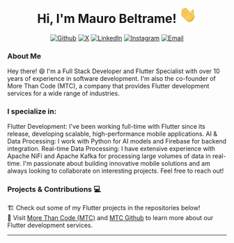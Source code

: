 <h1 align="center">Hi, I'm Mauro Beltrame! <img src="https://raw.githubusercontent.com/ABSphreak/ABSphreak/master/gifs/Hi.gif" width="40px" /> </h1>

<p align="center">
<a href="https://github.com/Mauro124"><img alt="Github" src="https://img.shields.io/badge/Github-Mauro124-gray?style=flat-square&logo=github"></a>
<a href="https://twitter.com/maurobeltrame3"><img alt="X" src="https://img.shields.io/badge/maurobeltrame3-black?style=flat-square&logo=x"></a>
<a href="https://www.linkedin.com/in/maurobeltrame/"><img alt="LinkedIn" src="https://img.shields.io/badge/Linkedin-maurobeltrame-blue?style=flat-square&logo=linkedin"></a>
<a href="https://www.instagram.com/mauro124_/"><img alt="Instagram" src="https://img.shields.io/badge/Instagram-mauro124_-red?style=flat-square&logo=instagram"></a>
<a href="mailto:maurobeltrame12@gmail.com"><img alt="Email" src="https://img.shields.io/badge/Email-maurobeltrame12@gmail.com-blue?style=flat-square&logo=gmail"></a>
</p>

### About Me <br>
Hey there! 😄 I'm a Full Stack Developer and Flutter Specialist with over 10 years of experience in software development. I'm also the co-founder of More Than Code (MTC), a company that provides Flutter development services for a wide range of industries.

### I specialize in:<br>
Flutter Development: I've been working full-time with Flutter since its release, developing scalable, high-performance mobile applications.
AI & Data Processing: I work with Python for AI models and Firebase for backend integration.
Real-time Data Processing: I have extensive experience with Apache NiFi and Apache Kafka for processing large volumes of data in real-time.
I'm passionate about building innovative mobile solutions and am always looking to collaborate on interesting projects. Feel free to reach out!

<!--
<a href="https://github.com/Mauro124">
  <img height="180em" src="https://github-readme-stats.vercel.app/api?username=Mauro124&show_icons=true&theme=dark&orgs=crab-team,gooroobooster,thebrighthotel,musiclap" />
  <img height="180em" src="https://github-readme-stats.vercel.app/api/top-langs/?username=Mauro124&theme=dark&show_icons=true&orgs=crab-team,gooroobooster,thebrighthotel,musiclap" />
</a>
-->

### Projects & Contributions :computer:<br>
🏗️ Check out some of my Flutter projects in the repositories below!<br>
🔗 Visit [More Than Code (MTC)](https://www.mtc-flutter.com/) and [MTC Github](https://github.com/orgs/crab-team) to learn more about our Flutter development services.<br>

<hr/>
